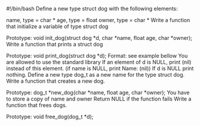 #!/bin/bash
Define a new type struct dog with the following elements:

name, type = char *
age, type = float
owner, type = char *
Write a function that initialize a variable of type struct dog

Prototype: void init_dog(struct dog *d, char *name, float age, char *owner);
Write a function that prints a struct dog

Prototype: void print_dog(struct dog *d);
Format: see example bellow
You are allowed to use the standard library
If an element of d is NULL, print (nil) instead of this element. (if name is NULL, print Name: (nil))
If d is NULL print nothing.
Define a new type dog_t as a new name for the type struct dog.
Write a function that creates a new dog.

Prototype: dog_t *new_dog(char *name, float age, char *owner);
You have to store a copy of name and owner
Return NULL if the function fails
Write a function that frees dogs.

Prototype: void free_dog(dog_t *d);
